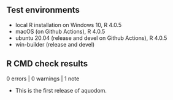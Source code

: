 ## Test environments
* local R installation on Windows 10, R 4.0.5
* macOS (on Github Actions), R 4.0.5
* ubuntu 20.04 (release and devel on Github Actions), R 4.0.5
* win-builder (release and devel)

## R CMD check results

0 errors | 0 warnings | 1 note

* This is the first release of aquodom.
